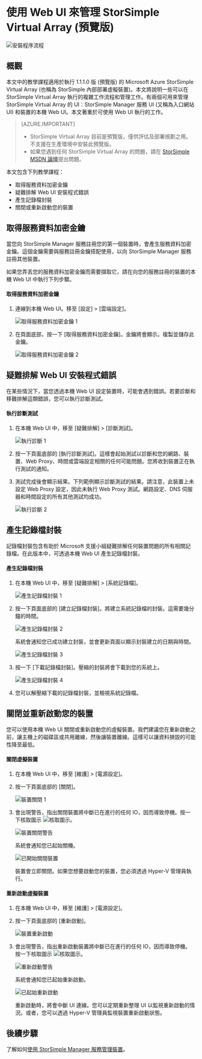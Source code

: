 <properties 
   pageTitle="StorSimple Virtual Array Web UI 管理 |Microsoft Azure"
   description="描述如何透過 StorSimple Virtual Array Web UI 執行基本的裝置管理工作。"
   services="storsimple"
   documentationCenter="NA"
   authors="alkohli"
   manager="carmonm"
   editor="" />
<tags 
   ms.service="storsimple"
   ms.devlang="NA"
   ms.topic="article"
   ms.tgt_pltfrm="NA"
   ms.workload="TBD"
   ms.date="02/17/2016"
   ms.author="alkohli" />

# 使用 Web UI 來管理 StorSimple Virtual Array (預覽版)

![安裝程序流程](./media/storsimple-ova-web-ui-admin/manage4.png)

## 概觀

本文中的教學課程適用於執行 1.1.1.0 版 (預覽版) 的 Microsoft Azure StorSimple Virtual Array (也稱為 StorSimple 內部部署虛擬裝置)。本文將說明一些可以在 StorSimple Virtual Array 執行的複雜工作流程和管理工作。有兩個可用來管理 StorSimple Virtual Array 的 UI：StorSimple Manager 服務 UI (又稱為入口網站 UI) 和裝置的本機 Web UI。本文著重於可使用 Web UI 執行的工作。

>[AZURE.IMPORTANT] 
>
>- StorSimple Virtual Array 目前是預覽版，僅供評估及部署規劃之用。不支援在生產環境中安裝此預覽版。 
>- 如果您遇到任何 StorSimple Virtual Array 的問題，請在 [StorSimple MSDN 論壇](https://social.msdn.microsoft.com/Forums/home?forum=StorSimple)提出問題。

本文包含下列教學課程：

- 取得服務資料加密金鑰
- 疑難排解 Web UI 安裝程式錯誤
- 產生記錄檔封裝
- 關閉或重新啟動您的裝置

## 取得服務資料加密金鑰

當您向 StorSimple Manager 服務註冊您的第一個裝置時，會產生服務資料加密金鑰。這個金鑰需要與服務註冊金鑰搭配使用，以向 StorSimple Manager 服務註冊其他裝置。

如果您弄丟您的服務資料加密金鑰而需要擷取它，請在向您的服務註冊的裝置的本機 Web UI 中執行下列步驟。

#### 取得服務資料加密金鑰

1. 連線到本機 Web UI。移至 [設定] > [雲端設定]。

    ![取得服務資料加密金鑰 1](./media/storsimple-ova-web-ui-admin/image27.png)

2. 在頁面底部，按一下 [取得服務資料加密金鑰]。金鑰將會顯示。複製並儲存此金鑰。

    ![取得服務資料加密金鑰 2](./media/storsimple-ova-web-ui-admin/image28.png)


## 疑難排解 Web UI 安裝程式錯誤

在某些情況下，當您透過本機 Web UI 設定裝置時，可能會遇到錯誤。若要診斷和移難排解這類錯誤，您可以執行診斷測試。

#### 執行診斷測試

1. 在本機 Web UI 中，移至 [疑難排解] > [診斷測試]。

    ![執行診斷 1](./media/storsimple-ova-web-ui-admin/image29.png)

2. 按一下頁面底部的 [執行診斷測試]。這樣會起始測試以診斷和您的網路、裝置、Web Proxy、時間或雲端設定相關的任何可能問題。您將收到裝置正在執行測試的通知。

3. 測試完成後會顯示結果。下列範例顯示診斷測試的結果。請注意，此裝置上未設定 Web Proxy 設定，因此未執行 Web Proxy 測試。網路設定、DNS 伺服器和時間設定的所有其他測試均成功。

    ![執行診斷 2](./media/storsimple-ova-web-ui-admin/image30.png)

## 產生記錄檔封裝

記錄檔封裝包含有助於 Microsoft 支援小組疑難排解任何裝置問題的所有相關記錄檔。在此版本中，可透過本機 Web UI 產生記錄檔封裝。

#### 產生記錄檔封裝

1. 在本機 Web UI 中，移至 [疑難排解] > [系統記錄檔]。

    ![產生記錄檔封裝 1](./media/storsimple-ova-web-ui-admin/image31.png)

2. 按一下頁面底部的 [建立記錄檔封裝]。將建立系統記錄檔的封裝。這需要幾分鐘的時間。

    ![產生記錄檔封裝 2](./media/storsimple-ova-web-ui-admin/image32.png)

    系統會通知您已成功建立封裝，並會更新頁面以顯示封裝建立的日期與時間。

    ![產生記錄檔封裝 3](./media/storsimple-ova-web-ui-admin/image33.png)

3. 按一下 [下載記錄檔封裝]。壓縮的封裝將會下載到您的系統上。

    ![產生記錄檔封裝 4](./media/storsimple-ova-web-ui-admin/image34.png)

4. 您可以解壓縮下載的記錄檔封裝，並檢視系統記錄檔。

## 關閉並重新啟動您的裝置

您可以使用本機 Web UI 關閉或重新啟動您的虛擬裝置。我們建議您在重新啟動之前，讓主機上的磁碟區或共用離線，然後讓裝置離線。這樣可以讓資料損毀的可能性降至最低。

#### 關閉虛擬裝置

1. 在本機 Web UI 中，移至 [維護] > [電源設定]。

2. 按一下頁面底部的 [關閉]。

    ![裝置關閉 1](./media/storsimple-ova-web-ui-admin/image36.png)

3. 會出現警告，指出關閉裝置將中斷已在進行的任何 IO，因而導致停機。按一下核取圖示 ![核取圖示](./media/storsimple-ova-web-ui-admin/image3.png)。

    ![裝置關閉警告](./media/storsimple-ova-web-ui-admin/image37.png)

    系統會通知您已起始關機。

    ![已開始關閉裝置](./media/storsimple-ova-web-ui-admin/image38.png)

    裝置會立即關閉。如果您想要啟動您的裝置，您必須透過 Hyper-V 管理員執行。

#### 重新啟動虛擬裝置

1. 在本機 Web UI 中，移至 [維護] > [電源設定]。

2. 按一下頁面底部的 [重新啟動]。

    ![裝置重新啟動](./media/storsimple-ova-web-ui-admin/image36.png)

3. 會出現警告，指出重新啟動裝置將中斷已在進行的任何 IO，因而導致停機。按一下核取圖示 ![核取圖示](./media/storsimple-ova-web-ui-admin/image3.png)。

    ![重新啟動警告](./media/storsimple-ova-web-ui-admin/image37.png)

    系統會通知您已起始重新啟動。

    ![已起始重新啟動](./media/storsimple-ova-web-ui-admin/image39.png)

    重新啟動時，將會中斷 UI 連線。您可以定期重新整理 UI 以監視重新啟動的情況。或者，您可以透過 Hyper-V 管理員監視裝置重新啟動狀態。

## 後續步驟

了解如何[使用 StorSimple Manager 服務管理裝置](storsimple-manager-service-administration.md)。

<!---HONumber=AcomDC_0218_2016-->